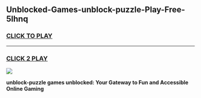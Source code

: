 
## Unblocked-Games-unblock-puzzle-Play-Free-5lhnq
<h3>
<a href="https://premium76.site?title=unblock-puzzle&ref=12A">CLICK TO PLAY</a></h3>
<hr>

<h3>
<a href="https://premium76.site?title=unblock-puzzle&ref=12A">CLICK 2 PLAY</a>
  
</h3>

<a href="https://premium76.site?title=unblock-puzzle&ref=12A"><img src="https://clearcache.store/games.png"></a>


**unblock-puzzle games unblocked: Your Gateway to Fun and Accessible Online Gaming**

